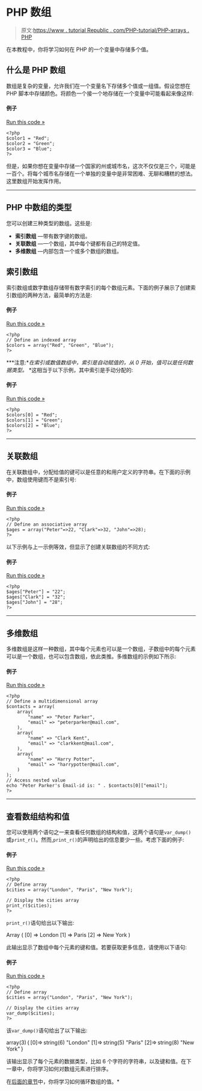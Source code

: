 # PHP 数组

> 原文:[https://www . tutorial Republic . com/PHP-tutorial/PHP-arrays . PHP](https://www.tutorialrepublic.com/php-tutorial/php-arrays.php)

在本教程中，你将学习如何在 PHP 的一个变量中存储多个值。

## 什么是 PHP 数组

数组是复杂的变量，允许我们在一个变量名下存储多个值或一组值。假设您想在 PHP 脚本中存储颜色。将颜色一个接一个地存储在一个变量中可能看起来像这样:

#### 例子

[Run this code »](../codelab.php?topic=php&file=storing-values-in-different-variables "Run this code to view the output")

```
<?php
$color1 = "Red";
$color2 = "Green";
$color3 = "Blue";
?>
```

但是，如果你想在变量中存储一个国家的州或城市名，这次不仅仅是三个，可能是一百个。将每个城市名存储在一个单独的变量中是非常困难、无聊和糟糕的想法。这里数组开始发挥作用。

* * *

## PHP 中数组的类型

您可以创建三种类型的数组。这些是:

*   **索引数组** —带有数字键的数组。
*   **关联数组** —一个数组，其中每个键都有自己的特定值。
*   **多维数组** —内部包含一个或多个数组的数组。

## 索引数组

索引数组或数字数组存储带有数字索引的每个数组元素。下面的例子展示了创建索引数组的两种方法，最简单的方法是:

#### 例子

[Run this code »](../codelab.php?topic=php&file=indexed-array-01 "Run this code to view the output")

```
<?php
// Define an indexed array
$colors = array("Red", "Green", "Blue");
?>
```

 ***注意:**在索引或数值数组中，索引是自动赋值的，从 0 开始，值可以是任何数据类型。*  *这相当于以下示例，其中索引是手动分配的:

#### 例子

[Run this code »](../codelab.php?topic=php&file=indexed-array-02 "Run this code to view the output")

```
<?php
$colors[0] = "Red"; 
$colors[1] = "Green"; 
$colors[2] = "Blue"; 
?>
```

* * *

## 关联数组

在关联数组中，分配给值的键可以是任意的和用户定义的字符串。在下面的示例中，数组使用键而不是索引号:

#### 例子

[Run this code »](../codelab.php?topic=php&file=associative-array-01 "Run this code to view the output")

```
<?php
// Define an associative array
$ages = array("Peter"=>22, "Clark"=>32, "John"=>28);
?>
```

以下示例与上一示例等效，但显示了创建关联数组的不同方式:

#### 例子

[Run this code »](../codelab.php?topic=php&file=associative-array-02 "Run this code to view the output")

```
<?php
$ages["Peter"] = "22";
$ages["Clark"] = "32";
$ages["John"] = "28";
?>
```

* * *

## 多维数组

多维数组是这样一种数组，其中每个元素也可以是一个数组，子数组中的每个元素可以是一个数组，也可以包含数组，依此类推。多维数组的示例如下所示:

#### 例子

[Run this code »](../codelab.php?topic=php&file=multidimensional-array "Run this code to view the output")

```
<?php
// Define a multidimensional array
$contacts = array(
    array(
        "name" => "Peter Parker",
        "email" => "peterparker@mail.com",
    ),
    array(
        "name" => "Clark Kent",
        "email" => "clarkkent@mail.com",
    ),
    array(
        "name" => "Harry Potter",
        "email" => "harrypotter@mail.com",
    )
);
// Access nested value
echo "Peter Parker's Email-id is: " . $contacts[0]["email"];
?>
```

* * *

## 查看数组结构和值

您可以使用两个语句之一来查看任何数组的结构和值，这两个语句是`var_dump()`或`print_r()`。然而,`print_r()`的声明给出的信息要少一些。考虑下面的例子:

#### 例子

[Run this code »](../codelab.php?topic=php&file=view-array-structure "Run this code to view the output")

```
<?php
// Define array
$cities = array("London", "Paris", "New York");

// Display the cities array
print_r($cities);
?>
```

`print_r()`语句给出以下输出:

Array ( [0] => London [1] => Paris [2] => New York )

此输出显示了数组中每个元素的键和值。若要获取更多信息，请使用以下语句:

#### 例子

[Run this code »](../codelab.php?topic=php&file=get-complete-array-information "Run this code to view the output")

```
<?php
// Define array
$cities = array("London", "Paris", "New York");

// Display the cities array
var_dump($cities);
?>
```

该`var_dump()`语句给出了以下输出:

array(3) { [0]=> string(6) "London" [1]=> string(5) "Paris" [2]=> string(8) "New York" }

该输出显示了每个元素的数据类型，比如 6 个字符的字符串，以及键和值。在下一章中，你将学习如何对数组元素进行排序。

在[后面的章节](php-loops.php)中，你将学习如何循环数组的值。*